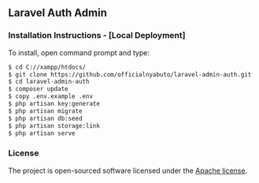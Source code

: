 ## Laravel Auth Admin


### Installation Instructions - [Local Deployment]

To install, open command prompt and type:

```bash
$ cd C://xampp/htdocs/
$ git clone https://github.com/officialnyabuto/laravel-admin-auth.git
$ cd laravel-admin-auth
$ composer update
$ copy .env.example .env
$ php artisan key:generate
$ php artisan migrate
$ php artisan db:seed
$ php artisan storage:link
$ php artisan serve
```

### License

The project is open-sourced software licensed under the [Apache license](http://www.apache.org/licenses/).
